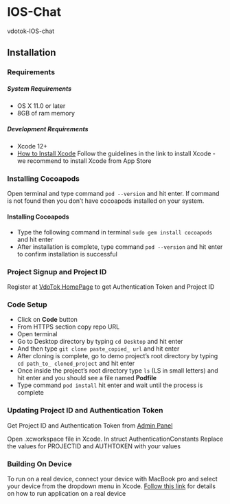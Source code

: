 # IOS-Chat
vdotok-IOS-chat

## Installation

### Requirements
##### System Requirements
* OS X 11.0 or later
* 8GB of ram memory
   
##### Development Requirements
* Xcode 12+
* [How to Install Xcode](https://www.freecodecamp.org/news/how-to-download-and-install-xcode/) Follow the guidelines in the link to install Xcode - we recommend to install Xcode from App Store 

### Installing Cocoapods
Open terminal and type command `pod --version` and hit enter. If command is not found then you don’t have cocoapods installed on your system.
#### Installing Cocoapods
* Type the following command in terminal `sudo gem install cocoapods` and hit enter
* After installation is complete, type command `pod --version` and hit enter to confirm installation is successful

### Project Signup and Project ID
Register at [VdoTok HomePage](https://vdotok.com) to get Authentication Token and Project ID

### Code Setup
*	Click on **Code** button 
*	From HTTPS section copy repo URL 
*	Open terminal
*	Go to Desktop directory by typing `cd Desktop` and hit enter
*	And then type `git clone paste_copied_ url` and hit enter
*	After cloning is complete, go to demo project’s root directory by typing `cd path_to_ cloned_project` and hit enter
*	Once inside the project’s root directory type `ls` (LS in small letters) and hit enter and you should see a file named **Podfile**
*	Type command `pod install` hit enter and wait until the process is complete

### Updating  Project ID and Authentication Token
Get Project ID and Authentication Token from [Admin Panel](https://vdotok.com)

Open .xcworkspace file in Xcode. In struct AuthenticationConstants Replace the values for PROJECTID  and AUTHTOKEN with your values

### Building On Device

To run on a real device, connect your device with MacBook pro and select your device from the dropdown menu in Xcode.
[Follow this link](https://codewithchris.com/deploy-your-app-on-an-iphone/) for details on how to run application on a real device



	     

